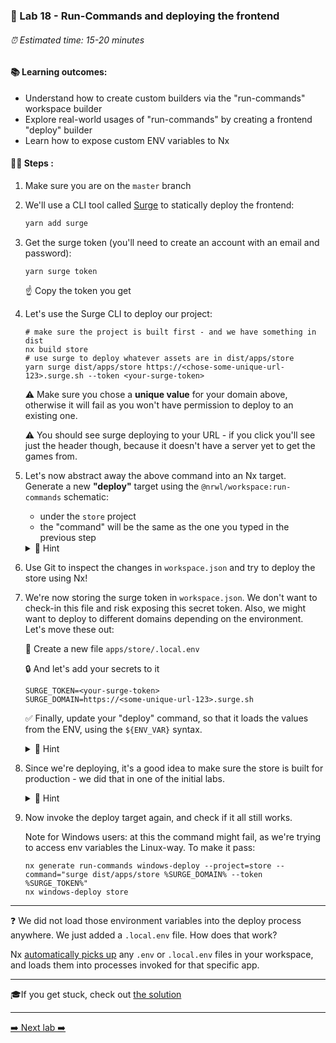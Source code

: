 ### 📎 Lab 18 - Run-Commands and deploying the frontend

###### ⏰ Estimated time: 15-20 minutes

#### 📚 Learning outcomes:

- Understand how to create custom builders via the "run-commands" workspace builder
- Explore real-world usages of "run-commands" by creating a frontend "deploy" builder
- Learn how to expose custom ENV variables to Nx

#### 🏋️‍♀️ Steps :

1. Make sure you are on the `master` branch
2. We'll use a CLI tool called [Surge](https://surge.sh/) to statically deploy the frontend:

    ```bash
    yarn add surge
    ```
   
4. Get the surge token (you'll need to create an account with an email and password):

    ```
    yarn surge token
    ```

    ☝️ Copy the token you get

6. Let's use the Surge CLI to deploy our project:

    ```
   # make sure the project is built first - and we have something in dist
   nx build store
   # use surge to deploy whatever assets are in dist/apps/store
   yarn surge dist/apps/store https://<chose-some-unique-url-123>.surge.sh --token <your-surge-token>
   ```
   
    ⚠️ Make sure you chose a **unique value** for your domain above, otherwise
    it will fail as you won't have permission to deploy to an existing one.
    
    ⚠️ You should see surge deploying to your URL - if you click you'll see just the header though, because it doesn't have a server yet to get the games from.

3. Let's now abstract away the above command into an Nx target.
Generate a new **"deploy"** target using the `@nrwl/workspace:run-commands` schematic:
    - under the `store` project
    - the "command" will be the same as the one you typed in the previous step
    
    <details>
    <summary>🐳 Hint</summary>
    
    Consult the run-commands schematic docs [here](https://nx.dev/latest/angular/plugins/workspace/schematics/run-commands)
    </details>

4. Use Git to inspect the changes in `workspace.json` and try to deploy the store using Nx! 
5. We're now storing the surge token in `workspace.json`. We don't want to check-in this file
and risk exposing this secret token. Also, we might want to deploy to different domains depending on the
 environment. Let's move these out:

    📁 Create a new file `apps/store/.local.env`

    🔒 And let's add your secrets to it
    ```
    SURGE_TOKEN=<your-surge-token>
    SURGE_DOMAIN=https://<some-unique-url-123>.surge.sh
    ```
   
   ✅ Finally, update your "deploy" command, so that it loads the values from the ENV,
   using the `${ENV_VAR}` syntax.

    <details>
    <summary>🐳 Hint</summary>
    
    ```bash
   surge dist/apps/store ${SURGE_DOMAIN} --token ${SURGE_TOKEN} 
   ```
    </details>

6. Since we're deploying, it's a good idea to make sure the store is built for production - we did that in one of the initial labs.
    <details>
    <summary>🐳 Hint</summary>
    
    Consult the [the solution](SOLUTION.md) if you don't remember how.
    </details>

 
 7. Now invoke the deploy target again, and check if it all still works.
 
     Note for Windows users: at this the command might fail, as we're trying to access env variables the Linux-way.
     To make it pass:
     
     ```
    nx generate run-commands windows-deploy --project=store --command="surge dist/apps/store %SURGE_DOMAIN% --token %SURGE_TOKEN%"
    nx windows-deploy store
    ```
    
---

❓ We did not load those environment variables into the deploy process anywhere. 
We just added a `.local.env` file. How does that work?

Nx [automatically picks up](https://nx.dev/latest/angular/cli/overview#loading-environment-variables) any `.env` or `.local.env` files in your workspace,
and loads them into processes invoked for that specific app.

---

🎓If you get stuck, check out [the solution](SOLUTION.md)

---

[➡️ Next lab ➡️](../lab19/LAB.md)
